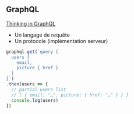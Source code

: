 ## GraphQL

[Thinking in GraphQL](https://facebook.github.io/relay/docs/thinking-in-graphql.html)

* Un langage de requête
* Un protocole (implémentation serveur)

```js
graphql.get(`query {
  users {
    email,
    picture { href }
  }
}`)
.then(users => {
  // partial users list
  // [ { email: "…", picture: { href: "…" } } ]
  console.log(users)
})
```
